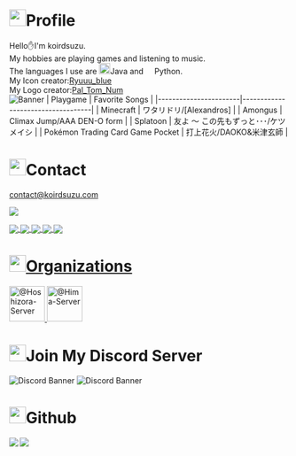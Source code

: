 ## <h1><img src="https://cdn.discordapp.com/emojis/1258786333053419641.webp?size=128&quality=lossless" width="30"/>Profile</h1>
Hello✋I'm koirdsuzu.<br>
My hobbies are playing games and listening to music.<br>
The languages ​​I use are <img src="https://cdn.discordapp.com/emojis/1031060922422267934.webp?size=128&quality=lossless" size="20" height="20" width="20" width="30"/>Java and <img src="https://cdn.discordapp.com/emojis/596577462335307777.webp?size=128&quality=lossless" size="16" height="16" width="16" width="30"/>Python.<br>
My Icon creator:[Ryuuu_blue](https://twitter.com/blue_hat)<br>
My Logo creator:[Pal_Tom_Num](https://twitter.com/left_the_game)<br>
![Banner](https://media.discordapp.net/attachments/1269570356759363586/1306302700153081916/06ed46ada7aa226f.png?ex=67362cb1&is=6734db31&hm=c849fbf845d73361ee655ae3e576c99f80c24818483b9b8541a44b6bb46a2f9b&=&format=webp&quality=lossless&width=786&height=336)
| Playgame              | Favorite Songs                    |
|-----------------------|-----------------------------------|
| Minecraft             | ワタリドリ/[Alexandros]            |
| Amongus               | Climax Jump/AAA DEN-O form        |
| Splatoon              | 友よ ～ この先もずっと･･･/ケツメイシ |
| Pokémon Trading Card Game Pocket | 打上花火/DAOKO&米津玄師  |
## <h1><img src="https://cdn.discordapp.com/emojis/1245750505746202675.gif?size=128&quality=lossless" width="30"/>Contact</h1>
contact@koirdsuzu.com

<a href="https://discordapp.com/users/1012694311130906665" target="_blank"><img src="https://discord-readme-badge.vercel.app/api?id=1012694311130906665"></a>   

<a href="https://discord.com/users/1012694311130906665"><img align="center" src="https://img.shields.io/static/v1?label=Discord&message=koirdsuzu&color=%237289DA&style=flat-square">
  <a href="https://youtube.com/@koirdsuzu"><img align="center" src="https://img.shields.io/static/v1?label=YouTube&message=koirdsuzu&color=f81b1b&style=flat-square">
  <a href="https://twitter.com/koirdsuzu"><img align="center" src="https://img.shields.io/static/v1?label=Twitter&message=koirdsuzu&color=%231DA1F2&style=flat-square">
  <a href="https://www.koirdsuzu.com"><img align="center" src="https://img.shields.io/static/v1?label=Website&message=koirdsuzu&color=f47fff&style=flat-square">
  <a href="https://hima-server.com"><img align="center" src="https://img.shields.io/static/v1?label=Office&message=Hima-Server&color=ffef7f&style=flat-square">
  
## <h1><img src="https://cdn.discordapp.com/emojis/1255893471458492427.webp?size=128&quality=lossless" width="30"/>Organizations</h1>
<a aria-label="Hoshizora-Server" itemprop="follows" class="avatar-group-item" data-hovercard-type="organization" data-hovercard-url="/orgs/Hoshizora-Server/hovercard" data-octo-click="hovercard-link-click" data-octo-dimensions="link_type:self" data-hydro-click="{&quot;event_type&quot;:&quot;user_profile.click&quot;,&quot;payload&quot;:{&quot;profile_user_id&quot;:108934000,&quot;target&quot;:&quot;MEMBER_ORGANIZATION_AVATAR&quot;,&quot;user_id&quot;:155215481,&quot;originating_url&quot;:&quot;https://github.com/yu-solt&quot;}}" data-hydro-click-hmac="60a5ceee46696172a1231732ca048e87e6e305b699adb309cba41d81c71f982f" href="/Hoshizora-Server">
      <img src="https://avatars.githubusercontent.com/u/176555169?s=64&amp;v=4" alt="@Hoshizora-Server" size="64" height="64" width="64" data-view-component="true" class="avatar">
  <a aria-label="Hima-Server" itemprop="follows" class="avatar-group-item" data-hovercard-type="organization" data-hovercard-url="/orgs/Hima-Server/hovercard" data-octo-click="hovercard-link-click" data-octo-dimensions="link_type:self" href="/Hima-Server">
      <img src="https://avatars.githubusercontent.com/u/186317061?s=64&amp;v=4" alt="@Hima-Server" size="64" height="64" width="64" data-view-component="true" class="avatar">
</a></div>

## <h1><img src="https://cdn.discordapp.com/emojis/757830100455784528.webp?size=128&quality=lossless" width="30"/>Join My Discord Server</h1>
  <img src="https://discordapp.com/api/guilds/957886649583415296/widget.png?style=banner2" alt="Discord Banner">

  <img src="https://discordapp.com/api/guilds/1255860289992392796/widget.png?style=banner2" alt="Discord Banner">

## <h1><img src="https://cdn.discordapp.com/emojis/1026933733380603924.webp?size=128&quality=lossless" width="30"/>Github</h1>
<a href="https://github.com/anuraghazra/github-readme-stats">
  <img align="left" src="https://github-readme-stats.vercel.app/api?username=koirdsuzu&count_private=true&show_icons=true" />
</a>
<a href="https://github.com/anuraghazra/github-readme-stats">
  <img align="left" src="https://github-readme-stats.vercel.app/api/top-langs/?username=koirdsuzu" />
</a>
